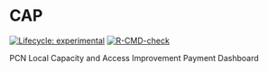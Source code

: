 
<!-- README.md is generated from README.Rmd. Please edit that file -->

# CAP

<!-- badges: start -->

[![Lifecycle:
experimental](https://img.shields.io/badge/lifecycle-experimental-orange.svg)](https://lifecycle.r-lib.org/articles/stages.html#experimental)
[![R-CMD-check](https://github.com/NHS-South-Central-and-West/CAP/actions/workflows/R-CMD-check.yaml/badge.svg)](https://github.com/NHS-South-Central-and-West/CAP/actions/workflows/R-CMD-check.yaml)
<!-- badges: end -->

PCN Local Capacity and Access Improvement Payment Dashboard
